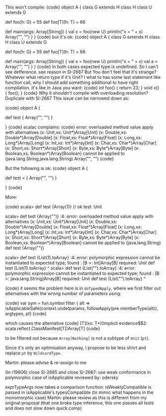 This won't compile:
{code}
object A {
  class G extends H
  class H
  class U extends G

  def foo(h: G) = 55
  def foo[T](h: T) = 66

  def main(args: Array[String]) {
    val x = foo(new U)
    println("x = " + x)
    Array("", "")
  }
}
{code}
but it's ok:
{code}
object A {
  class G extends H
  class H
  class U extends G

  def foo(h: G) = 55
  def foo[T](h: T) = 66

  def main(args: Array[String]) {
    val x = foo(new U)
    println("x = " + x)
    val a = Array("", "")
  }
}
{code}
In both cases expected type is undefined. So I can't see defference.
see reason in SI-2667
But You don't feel that it's strange?
Whatever what return type if it's Unit? I what to has some last statement like function call, why I should add something additional to have right compilation. 
It's like in Java you want:
{code}
int foo() {
  return 23;
}
void x() {
  foo();
}
{code}
Why it shouldn't compile with overloading resolution?
Duplicate with SI-2667
This issue can be narrowed down as:

{code}
object A {
  
  def test {
    Array("", "")
  }

}
{code}
scalac complains: 
{code}
 error: overloaded method value apply with alternatives (x: Unit,xs: Unit*)Array[Unit] <and> (x: Double,xs: Double*)Array[Double] <and> (x: Float,xs: Float*)Array[Float] <and> (x: Long,xs: Long*)Array[Long] <and> (x: Int,xs: Int*)Array[Int] <and> (x: Char,xs: Char*)Array[Char] <and> (x: Short,xs: Short*)Array[Short] <and> (x: Byte,xs: Byte*)Array[Byte] <and> (x: Boolean,xs: Boolean*)Array[Boolean] cannot be applied to (java.lang.String,java.lang.String)
    Array("", "")
{code}

But the following is ok:
{code}
object A {
  
  def test = {
    Array("", "")
  }

}
{code}

More:

{code}
scala> def test {Array(1)}   // ok
test: Unit

scala> def test {Array("")}
<console>:4: error: overloaded method value apply with alternatives (x: Unit,xs: Unit*)Array[Unit] <and> (x: Double,xs: Double*)Array[Double] <and> (x: Float,xs: Float*)Array[Float] <and> (x: Long,xs: Long*)Array[Long] <and> (x: Int,xs: Int*)Array[Int] <and> (x: Char,xs: Char*)Array[Char] <and> (x: Short,xs: Short*)Array[Short] <and> (x: Byte,xs: Byte*)Array[Byte] <and> (x: Boolean,xs: Boolean*)Array[Boolean] cannot be applied to (java.lang.String)
       def test {Array("")}

scala> def test {List(1).toArray}
<console>:4: error: polymorphic expression cannot be instantiated to expected type;
 found   : [B >: Int]Array[B]
 required: Unit
       def test {List(1).toArray}
                         ^
scala> def test {List("").toArray}
<console>:4: error: polymorphic expression cannot be instantiated to expected type;
 found   : [B >: java.lang.String]Array[B]
 required: Unit
       def test {List("").toArray}
                          ^

{code}
it seems the problem here is in `doTypedApply`, where we first filter out alternatives with the wrong number of parameters using:

{code}
var sym = fun.symbol filter { alt =>
  isApplicableSafe(context.undetparams, followApply(pre.memberType(alt)), argtypes, pt)
{code}

which causes the alternative 
{code}
[T](xs: T*)(implicit evidence$$2: scala.reflect.ClassManifest[T])Array[T]
{code}

to be filtered out because `Array[Nothing]` is not a subtype of `Unit` (`pt`).

Since it's only an optimisation anyway, I propose to be less strict and replace `pt` by `WildcardType`.

Martin: please advise & re-assign to me 

(In r19806) close SI-2665 and close SI-2667: use weak conformance in polymorphic case of isApplicable
reviewed by: odersky

exprTypeArgs now takes a comparison function: isWeaklyCompatible is passed in isApplicable's typesCompatible (to mimic what happens in the monomorphic case)
Martin: please review as this is different from my original proposal (that one broke type inference, this one passes all tests and does not slow down quick.comp)
